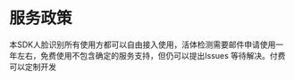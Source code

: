 #  服务政策

本SDK人脸识别所有使用方都可以自由接入使用，活体检测需要邮件申请使用一年左右，免费使用不包含确定的服务支持，但仍可以提出Issues
等待解决。付费可以定制开发



 

   
   
   
